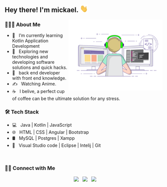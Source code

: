 <!--
### Hi there 👋
**Mickael843/Mickael843** is a ✨ _special_ ✨ repository because its `README.md` (this file) appears on your GitHub profile.

Here are some ideas to get you started:

- 🔭 I’m currently working on ...
- 🌱 I’m currently learning ...
- 👯 I’m looking to collaborate on ...
- 🤔 I’m looking for help with ...
- 💬 Ask me about ...
- 📫 How to reach me: ...
- 😄 Pronouns: ...
- ⚡ Fun fact: ...
-->

<h2> Hey there! I'm mickael. <img src="https://github.com/Mickael843/Mickael843/blob/main/Hi.gif" width="25"></h2>
<img align="right" alt="GIF" src="https://github.com/Mickael843/Mickael843/blob/main/gif3.gif" width="300"/>

<h3> 👨🏻‍💻 About Me </h3>

- 🔭 &nbsp; I’m currently learning Kotlin Application Development
- 🤔 &nbsp; Exploring new technologies and developing software solutions and quick hacks.
- 💼 &nbsp; back end developer with front end knowledge.
- ✍️ &nbsp; Watching Anime.
- ☕ &nbsp; I belive, a perfect cup of coffee can be the ultimate solution for any stress. 

<h3>🛠 Tech Stack</h3>

- 💻 &nbsp; Java | Kotlin | JavaScript
- 🌐 &nbsp; HTML | CSS | Angular | Bootstrap 
- 🛢 &nbsp; MySQL | Postgres | Xampp
- 🔧 &nbsp; Visual Studio code | Eclipse | Intelij | Git

<br>

<h3> 🤝🏻 Connect with Me </h3>

<p align="center"> 
&nbsp; <a href="https://www.instagram.com/mickaelluizdev/" target="_blank" rel="noopener noreferrer"><img src="https://img.icons8.com/plasticine/100/000000/instagram-new.png" width="50" /></a>  
&nbsp; <a href="https://www.linkedin.com/in/mickael-luiz/" target="_blank" rel="noopener noreferrer"><img src="https://img.icons8.com/plasticine/100/000000/linkedin.png" width="50" /></a>
&nbsp; <a href="mailto:mickaelluiz843@gmail.com target="_blank" rel="noopener noreferrer"><img src="https://img.icons8.com/plasticine/100/000000/gmail.png"  width="50" /></a>
</p>
